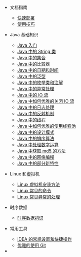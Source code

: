 * 文档指南
  * [快速部署](guide/quick-deploy.md)
  * [使用技巧](guide/use-tips.md)
* Java 基础知识
  * [Java 入门](JavaBase/java-base.md)
  * [Java 中的 String 类](JavaBase/java-string.md)
  * [Java 中的集合](JavaBase/java-collectionandmap.md)
  * [Java 中的比较器](JavaBase/java-compare.md)
  * [Java 中的日期和时间](JavaBase/java-date.md)
  * [Java 中的泛型](JavaBase/java-generic.md)
  * [Java 中的枚举类和注解](JavaBase/java-enumandannonation.md)
  * [Java 中的异常处理](JavaBase/java-exception.md)
  * [Java 中的 IO 流](JavaBase/java-io.md)
  * [Java 中如何优雅的关闭 IO 流](JavaBase/java-io-close.md)
  * [Java 中的日志处理](JavaBase/java-log.md)
  * [Java 中的反射机制](JavaBase/java-reflection.md)
  * [Java 中的线程](JavaBase/java-thread.md)
  * [Java 中如何优雅的使用线程池](JavaBase/java-threadpool.md)
  * [Java 中的设计模式](JavaBase/java-design-mode.md)
  * [Java 中的排序算法](Java/java-algorithm-sort.md)
  * [Java 中处理数字运算](JavaBase/java-math.md)
  * [Java 中获取 md5 的方法](JavaBase/java-md5.md)
  * [Java 中的网络编程](JavaBase/java-network.md)
  * [Java 中的部分新特性](JavaBase/java-newfeature.md)
* Linux 和虚拟机
  * [Linux 虚拟机安装方法](Linux/linux-virtualmachine.md)
  * [Linux 常见的命令](Linux/linux-command.md)
  * [Linux 常见异常的处理](Linux/linux-error.md)
  
* 时序数据
  * [时序数据初识](TimeSeriesData/time-series-data-first-meeting.md)

* 常用工具
  * [IDEA 的常规设置和快捷操作](Tools/idea.md)
  * [优雅的使用 Git](Tools/git.md)
  
* 





